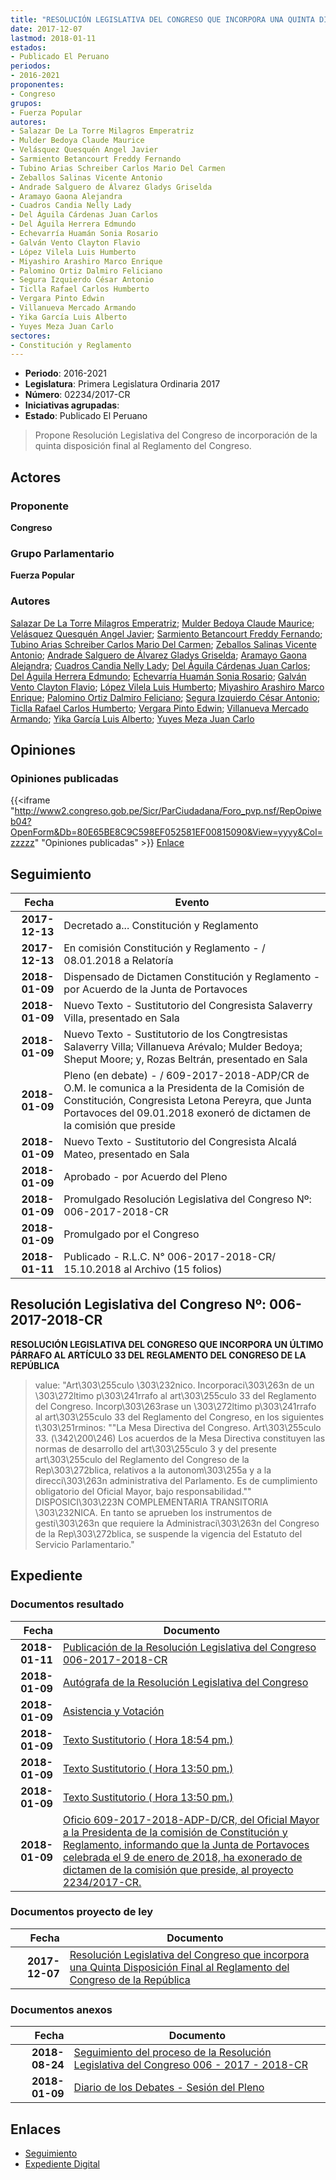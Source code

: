 ```yaml
---
title: "RESOLUCIÓN LEGISLATIVA DEL CONGRESO QUE INCORPORA UNA QUINTA DISPOSICIÓN FINAL AL REGLAMENTO DEL CONGRESO DE LA REPÚBLICA"
date: 2017-12-07
lastmod: 2018-01-11
estados:
- Publicado El Peruano
periodos:
- 2016-2021
proponentes:
- Congreso
grupos:
- Fuerza Popular
autores:
- Salazar De La Torre Milagros Emperatriz
- Mulder Bedoya Claude Maurice
- Velásquez Quesquén Angel Javier
- Sarmiento Betancourt Freddy Fernando
- Tubino Arias Schreiber Carlos Mario Del Carmen
- Zeballos Salinas Vicente Antonio
- Andrade Salguero de Álvarez Gladys Griselda
- Aramayo Gaona Alejandra
- Cuadros Candia Nelly Lady
- Del Águila Cárdenas Juan Carlos
- Del Águila Herrera Edmundo
- Echevarría Huamán Sonia Rosario
- Galván Vento Clayton Flavio
- López Vilela Luis Humberto
- Miyashiro Arashiro Marco Enrique
- Palomino Ortiz Dalmiro Feliciano
- Segura Izquierdo César Antonio
- Ticlla Rafael Carlos Humberto
- Vergara Pinto Edwin
- Villanueva Mercado Armando
- Yika García Luis Alberto
- Yuyes Meza Juan Carlo
sectores:
- Constitución y Reglamento
---
```

- **Periodo**: 2016-2021
- **Legislatura**: Primera Legislatura Ordinaria 2017
- **Número**: 02234/2017-CR
- **Iniciativas agrupadas**: 
- **Estado**: Publicado El Peruano

> Propone Resolución Legislativa del Congreso de incorporación de la quinta disposición final al Reglamento del Congreso.


## Actores

### Proponente

**Congreso**

### Grupo Parlamentario

**Fuerza Popular**

### Autores

[Salazar De La Torre Milagros Emperatriz](mailto:mailto:msalazard@congreso.gob.pe); [Mulder Bedoya Claude Maurice](mailto:mailto:mmulder@congreso.gob.pe); [Velásquez Quesquén Angel Javier](mailto:mailto:jvelasquezq@congreso.gob.pe); [Sarmiento Betancourt Freddy Fernando](mailto:mailto:fsarmiento@congreso.gob.pe); [Tubino Arias Schreiber Carlos Mario Del Carmen](mailto:mailto:ctubino@congreso.gob.pe); [Zeballos Salinas Vicente Antonio](mailto:mailto:vzeballos@congreso.gob.pe); [Andrade Salguero de Álvarez Gladys Griselda](mailto:mailto:gandrade@congreso.gob.pe); [Aramayo Gaona Alejandra](mailto:mailto:maramayo@congreso.gob.pe); [Cuadros Candia Nelly Lady](mailto:mailto:ncuadros@congreso.gob.pe); [Del Águila Cárdenas Juan Carlos](mailto:mailto:jdelaguila@congreso.gob.pe); [Del Águila Herrera Edmundo](mailto:mailto:edelaguila@congreso.gob.pe); [Echevarría Huamán Sonia Rosario](mailto:mailto:sechevarria@congreso.gob.pe); [Galván Vento Clayton Flavio](mailto:mailto:cgalvan@congreso.gob.pe); [López Vilela Luis Humberto](mailto:mailto:llopezv@congreso.gob.pe); [Miyashiro Arashiro Marco Enrique](mailto:mailto:mmiyashiro@congreso.gob.pe); [Palomino Ortiz Dalmiro Feliciano](mailto:mailto:dfpalomino@congreso.gob.pe); [Segura Izquierdo César Antonio](mailto:mailto:csegura@congreso.gob.pe); [Ticlla Rafael Carlos Humberto](mailto:mailto:cticlla@congreso.gob.pe); [Vergara Pinto Edwin](mailto:mailto:evergara@congreso.gob.pe); [Villanueva Mercado Armando](mailto:mailto:avillanuevam@congreso.gob.pe); [Yika García Luis Alberto](mailto:mailto:lyika@congreso.gob.pe); [Yuyes Meza Juan Carlo](mailto:mailto:jyuyes@congreso.gob.pe)

## Opiniones

### Opiniones publicadas

{{<iframe "http://www2.congreso.gob.pe/Sicr/ParCiudadana/Foro_pvp.nsf/RepOpiweb04?OpenForm&Db=80E65BE8C9C598EF052581EF00815090&View=yyyy&Col=zzzzz" "Opiniones publicadas" >}}
[Enlace](http://www2.congreso.gob.pe/Sicr/ParCiudadana/Foro_pvp.nsf/RepOpiweb04?OpenForm&Db=80E65BE8C9C598EF052581EF00815090&View=yyyy&Col=zzzzz)


## Seguimiento

| Fecha | Evento |
|------:|--------|
| **2017-12-13** | Decretado a... Constitución y Reglamento |
| **2017-12-13** | En comisión Constitución y Reglamento - / 08.01.2018 a Relatoría |
| **2018-01-09** | Dispensado de Dictamen Constitución y Reglamento - por Acuerdo de la Junta de Portavoces |
| **2018-01-09** | Nuevo Texto - Sustitutorio del Congresista Salaverry Villa, presentado en Sala |
| **2018-01-09** | Nuevo Texto - Sustitutorio de los Congtresistas Salaverry Villa; Villanueva Arévalo; Mulder Bedoya; Sheput Moore; y, Rozas Beltrán, presentado en Sala |
| **2018-01-09** | Pleno (en debate) - / 609-2017-2018-ADP/CR de O.M. le comunica a la Presidenta de la Comisión de Constitución, Congresista Letona Pereyra, que Junta Portavoces del 09.01.2018 exoneró de dictamen de la comisión que preside |
| **2018-01-09** | Nuevo Texto - Sustitutorio del Congresista Alcalá Mateo, presentado en Sala |
| **2018-01-09** | Aprobado - por Acuerdo del Pleno |
| **2018-01-09** | Promulgado Resolución Legislativa del Congreso Nº: 006-2017-2018-CR |
| **2018-01-09** | Promulgado por el Congreso |
| **2018-01-11** | Publicado - R.L.C. N° 006-2017-2018-CR/ 15.10.2018 al Archivo (15 folios) |

## Resolución Legislativa del Congreso Nº: 006-2017-2018-CR

**RESOLUCIÓN LEGISLATIVA DEL CONGRESO QUE INCORPORA UN ÚLTIMO PÁRRAFO AL ARTÍCULO 33 DEL REGLAMENTO DEL CONGRESO DE LA REPÚBLICA**

> value: "Art\303\255culo \303\232nico. Incorporaci\303\263n de un \303\272ltimo p\303\241rrafo al art\303\255culo 33 del Reglamento del Congreso. Incorp\303\263rase un \303\272ltimo p\303\241rrafo al art\303\255culo 33 del Reglamento del Congreso, en los siguientes t\303\251rminos: \"\"La Mesa Directiva del Congreso. Art\303\255culo 33. (\342\200\246) Los acuerdos de la Mesa Directiva constituyen las normas de desarrollo del art\303\255culo 3 y del presente art\303\255culo del Reglamento del Congreso de la Rep\303\272blica, relativos a la autonom\303\255a y a la direcci\303\263n administrativa del Parlamento. Es de cumplimiento obligatorio del Oficial Mayor, bajo responsabilidad.\"\" DISPOSICI\303\223N COMPLEMENTARIA TRANSITORIA \303\232NICA. En tanto se aprueben los instrumentos de gesti\303\263n que requiere la Administraci\303\263n del Congreso de la Rep\303\272blica, se suspende la vigencia del Estatuto del Servicio Parlamentario."


## Expediente

### Documentos resultado

| Fecha | Documento |
|------:|-----------|
| **2018-01-11** | [Publicación de la Resolución Legislativa del Congreso 006-2017-2018-CR](http://www.leyes.congreso.gob.pe/Documentos/2016_2021/Resolucion_Legislativa_del_Congreso/RLG-006-2017-2018-CR.pdf) |
| **2018-01-09** | [Autógrafa de la Resolución Legislativa del Congreso](http://www.leyes.congreso.gob.pe/Documentos/2016_2021/Autografas/Resolucion_Legislativa_del_Congreso/AU0223420180109.pdf) |
| **2018-01-09** | [Asistencia y Votación](http://www.leyes.congreso.gob.pe/Documentos/2016_2021/Asistencia_y_Votacion/Proyectos_de_Ley/AV02234_20180109.pdf) |
| **2018-01-09** | [Texto Sustitutorio ( Hora 18:54 pm.)](http://www.leyes.congreso.gob.pe/Documentos/2016_2021/Texto_Sustitutorio/Proyectos_de_Ley/TS0223420180109_..pdf) |
| **2018-01-09** | [Texto Sustitutorio ( Hora 13:50 pm.)](http://www.leyes.congreso.gob.pe/Documentos/2016_2021/Texto_Sustitutorio/Proyectos_de_Ley/TS0223420180109.pdf) |
| **2018-01-09** | [Texto Sustitutorio ( Hora 13:50 pm.)](http://www.leyes.congreso.gob.pe/Documentos/2016_2021/Texto_Sustitutorio/Proyectos_de_Ley/TS02234_20180109.pdf) |
| **2018-01-09** | [Oficio 609-2017-2018-ADP-D/CR, del Oficial Mayor a la Presidenta de la comisión de Constitución y Reglamento, informando que la Junta de Portavoces celebrada el 9 de enero de 2018, ha exonerado de dictamen de la comisión que preside, al proyecto 2234/2017-CR.](http://www.leyes.congreso.gob.pe/Documentos/2016_2021/Oficios/Oficialia_Mayor/OFICIO-609-2017-2018-ADP-D-CR.pdf) |

### Documentos proyecto de ley

| Fecha | Documento |
|------:|-----------|
| **2017-12-07** | [Resolución Legislativa del Congreso que incorpora una Quinta Disposición Final al Reglamento del Congreso de la República](http://www.leyes.congreso.gob.pe/Documentos/2016_2021/Proyectos_de_Ley_y_de_Resoluciones_Legislativas/PL0223420171207.pdf) |

### Documentos anexos

| Fecha | Documento |
|------:|-----------|
| **2018-08-24** | [Seguimiento del proceso de la Resolución Legislativa del Congreso 006 - 2017 - 2018-CR](http://www.leyes.congreso.gob.pe/Documentos/2016_2021/Seguimiento_de_Proyectos_de_Ley/02234PL20180824.pdf) |
| **2018-01-09** | [Diario de los Debates - Sesión del Pleno](http://www2.congreso.gob.pe/Sicr/DiarioDebates/Publicad.nsf/SesionesPleno/05256D6E0073DFE905258211005D6F41/$FILE/PLO-2017-26.pdf) |

## Enlaces

- [Seguimiento](http://www2.congreso.gob.pe/Sicr/TraDocEstProc/CLProLey2016.nsf/f7fff46988ca05b1052578e100829cc7/e37256e2194d6183052581f000006cf4?OpenDocument)
- [Expediente Digital](http://www2.congreso.gob.pe/Sicr/TraDocEstProc/CLProLey2016.nsf/f7fff46988ca05b1052578e100829cc7/e37256e2194d6183052581f000006cf4?OpenDocument&Click=05257FB7005EB655.eb71d0cf91d8294e05256cdf006b5706/$Body/0.1C6C)

